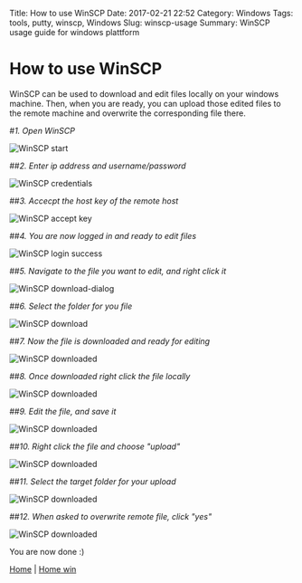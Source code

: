 Title: How to use WinSCP 
Date: 2017-02-21 22:52
Category: Windows
Tags: tools, putty, winscp, Windows
Slug: winscp-usage
Summary: WinSCP usage guide for windows plattform

# How to use WinSCP

WinSCP can be used to download and edit files locally on your windows machine.
Then, when you are ready, you can upload those edited files to the remote
machine and overwrite the corresponding file there.


#*1. Open WinSCP*

![WinSCP start](/images/win/winscp/start.png)


##*2. Enter ip address and username/password*

![WinSCP credentials](/images/win/winscp/credentials.png)

##*3. Accecpt the host key of the remote host*

![WinSCP accept key](/images/win/winscp/accept.png)

##*4. You are now logged in and ready to edit files*

![WinSCP login success](/images/win/winscp/loggedin.png)


##*5. Navigate to the file you want to edit, and right click it*

![WinSCP download-dialog](/images/win/winscp/download-dialog.png)

##*6. Select the folder for you file*

![WinSCP download](/images/win/winscp/download.png)

##*7. Now the file is downloaded and ready for editing*

![WinSCP downloaded](/images/win/winscp/downloaded.png)

##*8. Once downloaded right click the file locally*

![WinSCP downloaded](/images/win/winscp/edit-dialog.png)

##*9. Edit the file, and save it*

![WinSCP downloaded](/images/win/winscp/editor-open.png)

##*10. Right click the file and choose "upload"*

![WinSCP downloaded](/images/win/winscp/upload-dialog1.png)

##*11. Select the target folder for your upload*

![WinSCP downloaded](/images/win/winscp/upload-dialog2.png)

##*12. When asked to overwrite remote file, click "yes"*

![WinSCP downloaded](/images/win/winscp/overwrite-dialog.png)

You are now done :)


[Home]({filename}/index.md) |
[Home win]({filename}/win/index.md)
